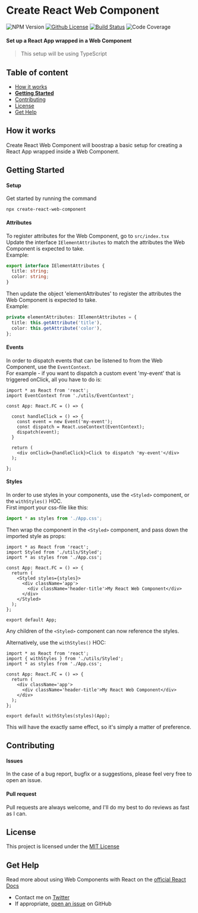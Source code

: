 # Create React Web Component
![NPM Version](https://img.shields.io/npm/v/create-react-web-component.svg)
[![Github License](https://img.shields.io/github/license/Silind/create-react-web-component)](https://github.com/Silind/create-react-web-component/blob/master/LICENSE)
[![Build Status](https://api.travis-ci.com/Silind/create-react-web-component.svg?branch=master)](https://travis-ci.com/Silind/create-react-web-component)
![Code Coverage](https://img.shields.io/codecov/c/github/Silind/create-react-web-component)

#### Set up a React App wrapped in a Web Component
> This setup will be using TypeScript

## Table of content

- [How it works](#how-it-works)
- [**Getting Started**](#getting-started)
- [Contributing](#contributing)
- [License](#license)
- [Get Help](#get-help)

## How it works
Create React Web Component will boostrap a basic setup for creating a React App wrapped inside a Web Component. 

## Getting Started

#### Setup
Get started by running the command
```console
npx create-react-web-component
```

#### Attributes
To register attributes for the Web Component, go to `src/index.tsx`  
Update the interface `IElementAttributes` to match the attributes the Web Component is expected to take.  
Example:
```TypeScript
export interface IElementAttributes {
  title: string;
  color: string;
}
```
  
Then update the object 'elementAttributes' to register the attributes the Web Component is expected to take.  
Example:  
```TypeScript
private elementAttributes: IElementAttributes = {
  title: this.getAttribute('title'),
  color: this.getAttribute('color'),
};
```

#### Events
In order to dispatch events that can be listened to from the Web Component, use the `EventContext`.  
For example - if you want to dispatch a custom event 'my-event' that is triggered onClick, all you have to do is:  
```JSX
import * as React from 'react';
import EventContext from './utils/EventContext';

const App: React.FC = () => {

  const handleClick = () => {
    const event = new Event('my-event');
    const dispatch = React.useContext(EventContext);
    dispatch(event);
  }

  return (
    <div onClick={handleClick}>Click to dispatch 'my-event'</div>
  );

};
```

#### Styles
In order to use styles in your components, use the `<Styled>` component, or the `withStyles()` HOC.  
First import your css-file like this:
```TypeScript
import * as styles from './App.css';
```

Then wrap the component in the `<Styled>` component, and pass down the imported style as props:  
```JSX
import * as React from 'react';
import Styled from './utils/Styled';
import * as styles from './App.css';

const App: React.FC = () => {
  return (
    <Styled styles={styles}>
      <div className='app'>
        <div className='header-title'>My React Web Component</div>
      </div>
    </Styled>
  );
};

export default App;
```
Any children of the `<Styled>` component can now reference the styles.
  
Alternatively, use the `withStyles()` HOC:  
```JSX
import * as React from 'react';
import { withStyles } from './utils/Styled';
import * as styles from './App.css';

const App: React.FC = () => {
  return (
    <div className='app'>
      <div className='header-title'>My React Web Component</div>
    </div>
  );
};

export default withStyles(styles)(App);
```
This will have the exactly same effect, so it's simply a matter of preference.

## Contributing

#### Issues
In the case of a bug report, bugfix or a suggestions, please feel very free to open an issue.

#### Pull request
Pull requests are always welcome, and I'll do my best to do reviews as fast as I can.

## License

This project is licensed under the [MIT License](https://github.com/Silind/create-react-web-component/blob/master/LICENSE)

## Get Help
Read more about using Web Components with React on the [official React Docs](https://reactjs.org/docs/web-components.html)  

- Contact me on [Twitter](https://twitter.com/silindsoftware)
- If appropriate, [open an issue](https://github.com/Silind/create-react-web-component/issues/new) on GitHub